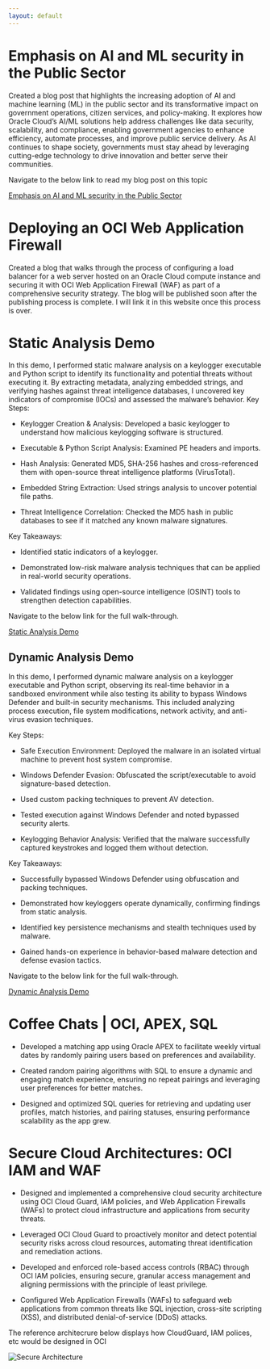 ```yaml
---
layout: default
---
```


# Emphasis on AI and ML security in the Public Sector

Created a blog post that highlights the increasing adoption of AI and machine learning (ML) in the public sector and its transformative impact on government operations, citizen services, and policy-making. It explores how Oracle Cloud’s AI/ML solutions help address challenges like data security, scalability, and compliance, enabling government agencies to enhance efficiency, automate processes, and improve public service delivery. As AI continues to shape society, governments must stay ahead by leveraging cutting-edge technology to drive innovation and better serve their communities.

Navigate to the below link to read my blog post on this topic

[Emphasis on AI and ML security in the Public Sector](https://www.linkedin.com/pulse/emphasis-ai-ml-security-public-sector-mckenzie-holliday-frnge/?trackingId=skewJDRdoTH1CUvrD3x9lw%3D%3D) 


# Deploying an OCI Web Application Firewall 

Created a blog that walks through the process of configuring a load balancer for a web server hosted on an Oracle Cloud compute instance and securing it with OCI Web Application Firewall (WAF) as part of a comprehensive security strategy. The blog will be published soon after the publishing process is complete. I will link it in this website once this process is over.


# Static Analysis Demo

In this demo, I performed static malware analysis on a keylogger executable and Python script to identify its functionality and potential threats without executing it. By extracting metadata, analyzing embedded strings, and verifying hashes against threat intelligence databases, I uncovered key indicators of compromise (IOCs) and assessed the malware’s behavior. 
Key Steps:

* Keylogger Creation & Analysis: Developed a basic keylogger to understand how malicious keylogging software is structured.

* Executable & Python Script Analysis: Examined PE headers and imports.

* Hash Analysis: Generated MD5, SHA-256 hashes and cross-referenced them with open-source threat intelligence platforms (VirusTotal).

* Embedded String Extraction: Used strings analysis to uncover potential file paths.

* Threat Intelligence Correlation: Checked the MD5 hash in public databases to see if it matched any known malware signatures.


Key Takeaways:

* Identified static indicators of a keylogger.

* Demonstrated low-risk malware analysis techniques that can be applied in real-world security operations.

* Validated findings using open-source intelligence (OSINT) tools to strengthen detection capabilities.

Navigate to the below link for the full walk-through.

[Static Analysis Demo](https://youtu.be/vjDuOHOMlJc?si=TqcFx6O982eB3LV_) 

## Dynamic Analysis Demo

In this demo, I performed dynamic malware analysis on a keylogger executable and Python script, observing its real-time behavior in a sandboxed environment while also testing its ability to bypass Windows Defender and built-in security mechanisms. This included analyzing process execution, file system modifications, network activity, and anti-virus evasion techniques.

Key Steps:

* Safe Execution Environment: Deployed the malware in an isolated virtual machine to prevent host system compromise.

* Windows Defender Evasion: Obfuscated the script/executable to avoid signature-based detection.

* Used custom packing techniques to prevent AV detection.

* Tested execution against Windows Defender and noted bypassed security alerts.

* Keylogging Behavior Analysis: Verified that the malware successfully captured keystrokes and logged them without detection.


Key Takeaways:

* Successfully bypassed Windows Defender using obfuscation and packing techniques.

* Demonstrated how keyloggers operate dynamically, confirming findings from static analysis.

* Identified key persistence mechanisms and stealth techniques used by malware.

* Gained hands-on experience in behavior-based malware detection and defense evasion tactics.


Navigate to the below link for the full walk-through.

[Dynamic Analysis Demo](https://youtu.be/RvHy83w9o5A?si=A4rtUoZElggDOkA1) 


# Coffee Chats | OCI, APEX, SQL

* 	Developed a matching app using Oracle APEX to facilitate weekly virtual dates by randomly pairing users based on preferences and availability.
  
* 	Created random pairing algorithms with SQL to ensure a dynamic and engaging match experience, ensuring no repeat pairings and leveraging user preferences for better matches.
  
* 	 Designed and optimized SQL queries for retrieving and updating user profiles, match histories, and pairing statuses, ensuring performance scalability as the app grew.



# Secure Cloud Architectures: OCI IAM and WAF

* 	Designed and implemented a comprehensive cloud security architecture using OCI Cloud Guard, IAM policies, and Web Application Firewalls (WAFs) to protect cloud infrastructure and applications from security threats.
  
* 	Leveraged OCI Cloud Guard to proactively monitor and detect potential security risks across cloud resources, automating threat identification and remediation actions.
  
* 	Developed and enforced role-based access controls (RBAC) through OCI IAM policies, ensuring secure, granular access management and aligning permissions with the principle of least privilege.
  
* 	Configured Web Application Firewalls (WAFs) to safeguard web applications from common threats like SQL injection, cross-site scripting (XSS), and distributed denial-of-service (DDoS) attacks.

The reference architecrure below displays how CloudGuard, IAM polices, etc would be designed in OCI



![Secure Architecture](https://github.com/user-attachments/assets/3c767b38-000a-4284-9e62-d7036c4f3f26)



